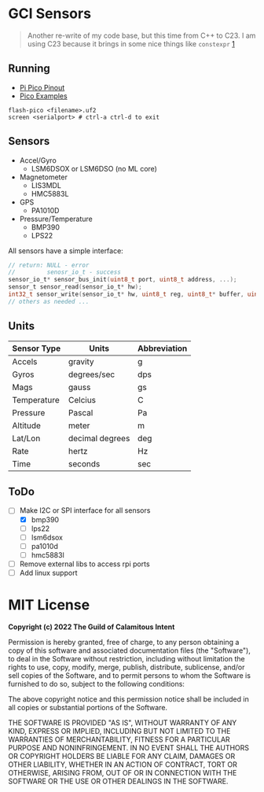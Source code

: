 # GCI Sensors

> Another re-write of my code base, but this time from
> C++ to C23. I am using C23 because it brings in some
> nice things like `constexpr` [1]

[1]: https://en.cppreference.com/w/c/language/constexpr.html

## Running

- [Pi Pico Pinout](https://pico.pinout.xyz/)
- [Pico Examples](https://github.com/raspberrypi/pico-examples)

```
flash-pico <filename>.uf2
screen <serialport> # ctrl-a ctrl-d to exit
```

## Sensors

- Accel/Gyro
  - LSM6DSOX or LSM6DSO (no ML core)
- Magnetometer
  - LIS3MDL
  - HMC5883L
- GPS
  - PA1010D
- Pressure/Temperature
  - BMP390
  - LPS22

All sensors have a simple interface:

```c
// return: NULL - error
//         senosr_io_t - success
sensor_io_t* sensor_bus_init(uint8_t port, uint8_t address, ...);
sensor_t sensor_read(sensor_io_t* hw);
int32_t sensor_write(sensor_io_t* hw, uint8_t reg, uint8_t* buffer, uint8_t length);
// others as needed ...
```

## Units

| Sensor Type | Units           | Abbreviation
|-------------|-----------------|--------------|
| Accels      | gravity         | g
| Gyros       | degrees/sec     | dps
| Mags        | gauss           | gs
| Temperature | Celcius         | C
| Pressure    | Pascal          | Pa
| Altitude    | meter           | m
| Lat/Lon     | decimal degrees | deg
| Rate        | hertz           | Hz
| Time        | seconds         | sec

## ToDo

- [ ] Make I2C or SPI interface for all sensors
  - [x] bmp390
  - [ ] lps22
  - [ ] lsm6dsox
  - [ ] pa1010d
  - [ ] hmc5883l
- [ ] Remove external libs to access rpi ports
- [ ] Add linux support

# MIT License

**Copyright (c) 2022 The Guild of Calamitous Intent**

Permission is hereby granted, free of charge, to any person obtaining a copy
of this software and associated documentation files (the "Software"), to deal
in the Software without restriction, including without limitation the rights
to use, copy, modify, merge, publish, distribute, sublicense, and/or sell
copies of the Software, and to permit persons to whom the Software is
furnished to do so, subject to the following conditions:

The above copyright notice and this permission notice shall be included in all
copies or substantial portions of the Software.

THE SOFTWARE IS PROVIDED "AS IS", WITHOUT WARRANTY OF ANY KIND, EXPRESS OR
IMPLIED, INCLUDING BUT NOT LIMITED TO THE WARRANTIES OF MERCHANTABILITY,
FITNESS FOR A PARTICULAR PURPOSE AND NONINFRINGEMENT. IN NO EVENT SHALL THE
AUTHORS OR COPYRIGHT HOLDERS BE LIABLE FOR ANY CLAIM, DAMAGES OR OTHER
LIABILITY, WHETHER IN AN ACTION OF CONTRACT, TORT OR OTHERWISE, ARISING FROM,
OUT OF OR IN CONNECTION WITH THE SOFTWARE OR THE USE OR OTHER DEALINGS IN THE
SOFTWARE.